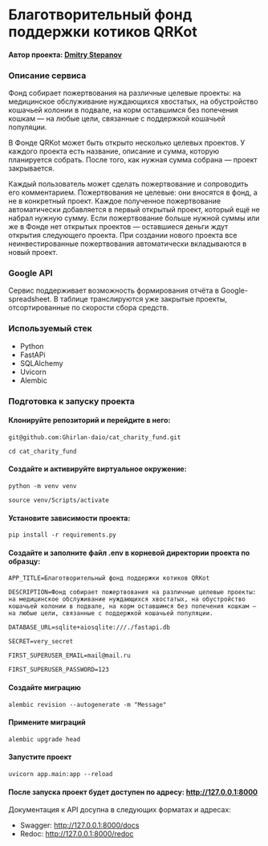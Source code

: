 # Благотворительный фонд поддержки котиков QRKot

#### Автор проекта: [Dmitry Stepanov](https://github.com/Ghirlan-daio)

### Описание сервиса

Фонд собирает пожертвования на различные целевые проекты: на медицинское обслуживание нуждающихся хвостатых, на обустройство кошачьей колонии в подвале, на корм оставшимся без попечения кошкам — на любые цели, связанные с поддержкой кошачьей популяции.

В Фонде QRKot может быть открыто несколько целевых проектов. У каждого проекта есть название, описание и сумма, которую планируется собрать. После того, как нужная сумма собрана — проект закрывается.

Каждый пользователь может сделать пожертвование и сопроводить его комментарием. Пожертвования не целевые: они вносятся в фонд, а не в конкретный проект. Каждое полученное пожертвование автоматически добавляется в первый открытый проект, который ещё не набрал нужную сумму. Если пожертвование больше нужной суммы или же в Фонде нет открытых проектов — оставшиеся деньги ждут открытия следующего проекта. При создании нового проекта все неинвестированные пожертвования автоматически вкладываются в новый проект.

### Google API

Сервис поддерживает возможность формирования отчёта в Google-spreadsheet. В таблице транслируются уже закрытые проекты, отсортированные по скорости сбора средств.

### Используемый стек
- Python
- FastAPi
- SQLAlchemy
- Uvicorn
- Alembic

### Подготовка к запуску проекта
#### Клонируйте репозиторий и перейдите в него:

```
git@github.com:Ghirlan-daio/cat_charity_fund.git
```

```
cd cat_charity_fund
```

#### Создайте и активируйте виртуальное окружение:

```
python -m venv venv
```

```
source venv/Scripts/activate
```

#### Установите зависимости проекта:

```
pip install -r requirements.py
```

#### Создайте и заполните файл .env в корневой директории проекта по образцу:

```
APP_TITLE=Благотворительный фонд поддержки котиков QRKot

DESCRIPTION=Фонд собирает пожертвования на различные целевые проекты: на медицинское обслуживание нуждающихся хвостатых, на обустройство кошачьей колонии в подвале, на корм оставшимся без попечения кошкам — на любые цели, связанные с поддержкой кошачьей популяции.

DATABASE_URL=sqlite+aiosqlite:///./fastapi.db

SECRET=very_secret

FIRST_SUPERUSER_EMAIL=mail@mail.ru

FIRST_SUPERUSER_PASSWORD=123
```

#### Создайте миграцию

```
alembic revision --autogenerate -m "Message"
```

#### Примените миграций
```
alembic upgrade head
```

#### Запустите проект
```
uvicorn app.main:app --reload
```

#### После запуска проект будет доступен по адресу: http://127.0.0.1:8000

Документация к API досупна в следующих форматах и адресах:

- Swagger: http://127.0.0.1:8000/docs
- Redoc: http://127.0.0.1:8000/redoc